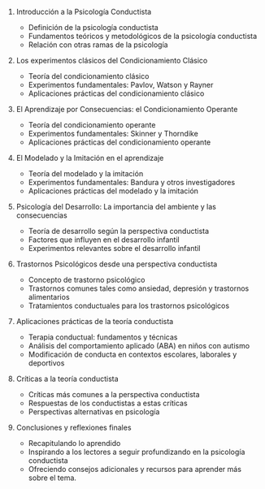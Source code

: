 1. Introducción a la Psicología Conductista
   - Definición de la psicología conductista
   - Fundamentos teóricos y metodológicos de la psicología conductista
   - Relación con otras ramas de la psicología

2. Los experimentos clásicos del Condicionamiento Clásico
   - Teoría del condicionamiento clásico
   - Experimentos fundamentales: Pavlov, Watson y Rayner
   - Aplicaciones prácticas del condicionamiento clásico

3. El Aprendizaje por Consecuencias: el Condicionamiento Operante
   - Teoría del condicionamiento operante
   - Experimentos fundamentales: Skinner y Thorndike
   - Aplicaciones prácticas del condicionamiento operante

4. El Modelado y la Imitación en el aprendizaje
   - Teoría del modelado y la imitación
   - Experimentos fundamentales: Bandura y otros investigadores
   - Aplicaciones prácticas del modelado y la imitación

5. Psicología del Desarrollo: La importancia del ambiente y las consecuencias
   - Teoría de desarrollo según la perspectiva conductista
   - Factores que influyen en el desarrollo infantil
   - Experimentos relevantes sobre el desarrollo infantil

6. Trastornos Psicológicos desde una perspectiva conductista
   - Concepto de trastorno psicológico
   - Trastornos comunes tales como ansiedad, depresión y trastornos alimentarios
   - Tratamientos conductuales para los trastornos psicológicos

7. Aplicaciones prácticas de la teoría conductista
   - Terapia conductual: fundamentos y técnicas
   - Análisis del comportamiento aplicado (ABA) en niños con autismo
   - Modificación de conducta en contextos escolares, laborales y deportivos

8. Críticas a la teoría conductista
   - Críticas más comunes a la perspectiva conductista
   - Respuestas de los conductistas a estas críticas
   - Perspectivas alternativas en psicología

9. Conclusiones y reflexiones finales
   - Recapitulando lo aprendido
   - Inspirando a los lectores a seguir profundizando en la psicología conductista
   - Ofreciendo consejos adicionales y recursos para aprender más sobre el tema.
